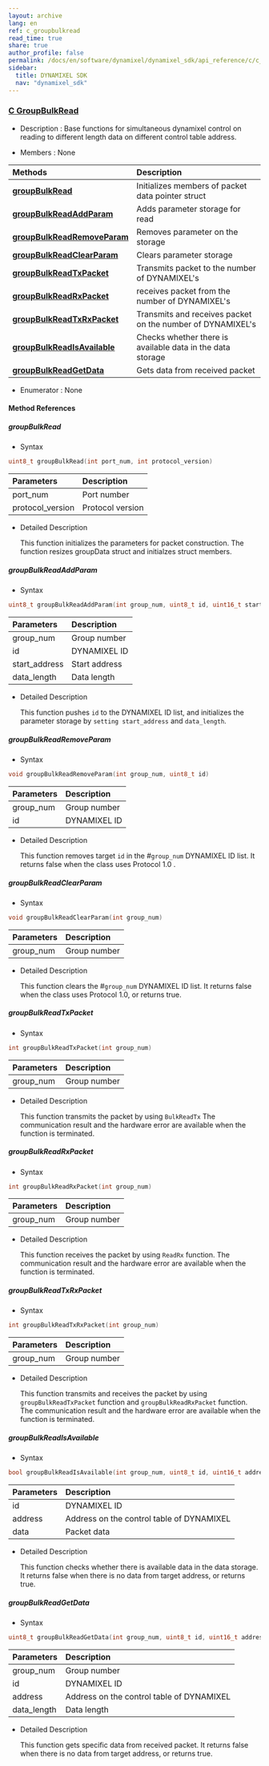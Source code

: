 ```yaml
---
layout: archive
lang: en
ref: c_groupbulkread
read_time: true
share: true
author_profile: false
permalink: /docs/en/software/dynamixel/dynamixel_sdk/api_reference/c/c_groupbulkread/
sidebar:
  title: DYNAMIXEL SDK
  nav: "dynamixel_sdk"
---
```


<div style="counter-reset: h1 6"></div>
<div style="counter-reset: h2 1"></div>
<div style="counter-reset: h3 10"></div>

<!--[dummy Header 1]>
  <h1 id="api-reference"><a href="#api-reference">API Reference</a></h1>
  <h2 id="c"><a href="#c">C</a></h2>
<![end dummy Header 1]-->

### [C GroupBulkRead](#c-groupbulkread)

- Description : Base functions for simultaneous dynamixel control on reading to different length data on different control table address.

- Members : None

| Methods                                                   | Description                                                |
|:----------------------------------------------------------|:-----------------------------------------------------------|
| **[groupBulkRead](#groupbulkread)**                       | Initializes members of packet data pointer struct          |
| **[groupBulkReadAddParam](#groupbulkreadaddparam)**       | Adds parameter storage for read                            |
| **[groupBulkReadRemoveParam](#groupbulkreadremoveparam)** | Removes parameter on the storage                           |
| **[groupBulkReadClearParam](#groupbulkreadclearparam)**   | Clears parameter storage                                   |
| **[groupBulkReadTxPacket](#groupbulkreadtxpacket)**       | Transmits packet to the number of DYNAMIXEL's               |
| **[groupBulkReadRxPacket](#groupbulkreadrxpacket)**       | receives packet from the number of DYNAMIXEL's              |
| **[groupBulkReadTxRxPacket](#groupbulkreadtxrxpacket)**   | Transmits and receives packet on the number of DYNAMIXEL's  |
| **[groupBulkReadIsAvailable](#groupbulkreadisavailable)** | Checks whether there is available data in the data storage |
| **[groupBulkReadGetData](#groupbulkreadgetdata)**         | Gets data from received packet                             |


- Enumerator : None

#### Method References

##### groupBulkRead
- Syntax
``` cpp
uint8_t groupBulkRead(int port_num, int protocol_version)
```

| Parameters       | Description      |
|:-----------------|:-----------------|
| port_num         | Port number      |
| protocol_version | Protocol version |

- Detailed Description

  This function initializes the parameters for packet construction. The function resizes groupData struct and initialzes struct members.

##### groupBulkReadAddParam
- Syntax
``` cpp
uint8_t groupBulkReadAddParam(int group_num, uint8_t id, uint16_t start_address, uint16_t data_length)
```

| Parameters    | Description   |
|:--------------|:--------------|
| group_num     | Group number  |
| id            | DYNAMIXEL ID  |
| start_address | Start address |
| data_length   | Data length   |


- Detailed Description

   This function pushes `id` to the DYNAMIXEL ID list, and initializes the parameter storage by `setting start_address` and `data_length`.


##### groupBulkReadRemoveParam
- Syntax
``` cpp
void groupBulkReadRemoveParam(int group_num, uint8_t id)
```

| Parameters | Description  |
|:-----------|:-------------|
| group_num  | Group number |
| id         | DYNAMIXEL ID |

- Detailed Description

   This function removes target `id` in the #`group_num` DYNAMIXEL ID list. It returns false when the class uses Protocol 1.0 .


##### groupBulkReadClearParam
- Syntax
``` cpp
void groupBulkReadClearParam(int group_num)
```

| Parameters | Description  |
|:-----------|:-------------|
| group_num  | Group number |

- Detailed Description

   This function clears the #`group_num` DYNAMIXEL ID list. It returns false when the class uses Protocol 1.0, or returns true.


##### groupBulkReadTxPacket
- Syntax
``` cpp
int groupBulkReadTxPacket(int group_num)
```

| Parameters | Description  |
|:-----------|:-------------|
| group_num  | Group number |

- Detailed Description

   This function transmits the packet by using `BulkReadTx` The communication result and the hardware error are available when the function is terminated.


##### groupBulkReadRxPacket
- Syntax
``` cpp
int groupBulkReadRxPacket(int group_num)
```

| Parameters | Description  |
|:-----------|:-------------|
| group_num  | Group number |

- Detailed Description

   This function receives the packet by using `ReadRx` function. The communication result and the hardware error are available when the function is terminated.


##### groupBulkReadTxRxPacket
- Syntax
``` cpp
int groupBulkReadTxRxPacket(int group_num)
```

| Parameters | Description  |
|:-----------|:-------------|
| group_num  | Group number |

- Detailed Description

   This function transmits and receives the packet by using `groupBulkReadTxPacket` function and `groupBulkReadRxPacket` function. The communication result and the hardware error are available when the function is terminated.

##### groupBulkReadIsAvailable
- Syntax
``` cpp
bool groupBulkReadIsAvailable(int group_num, uint8_t id, uint16_t address, uint16_t data_length)
```

| Parameters | Description                               |
|:-----------|:------------------------------------------|
| id         | DYNAMIXEL ID                              |
| address    | Address on the control table of DYNAMIXEL |
| data       | Packet data                               |


- Detailed Description

   This function checks whether there is available data in the data storage. It returns false when there is no data from target address, or returns true.

##### groupBulkReadGetData
- Syntax
``` cpp
uint8_t groupBulkReadGetData(int group_num, uint8_t id, uint16_t address, uint16_t data_length)
```

| Parameters  | Description                               |
|:------------|:------------------------------------------|
| group_num   | Group number                              |
| id          | DYNAMIXEL ID                              |
| address     | Address on the control table of DYNAMIXEL |
| data_length | Data length                               |

- Detailed Description

   This function gets specific data from received packet. It returns false when there is no data from target address, or returns true.
